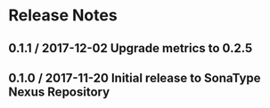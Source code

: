 # Release Notes

## 0.1.1 / 2017-12-02 Upgrade metrics to 0.2.5

## 0.1.0 / 2017-11-20 Initial release to SonaType Nexus Repository